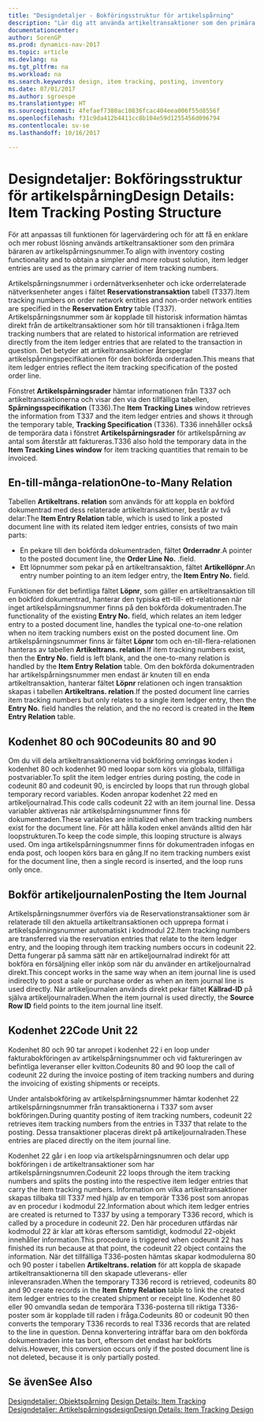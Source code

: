 ```yaml
---
title: "Designdetaljer - Bokföringsstruktur för artikelspårning"
description: "Lär dig att använda artikeltransaktioner som den primära bäraren av artikelspårningsnummerartikelspårning."
documentationcenter: 
author: SorenGP
ms.prod: dynamics-nav-2017
ms.topic: article
ms.devlang: na
ms.tgt_pltfrm: na
ms.workload: na
ms.search.keywords: design, item tracking, posting, inventory
ms.date: 07/01/2017
ms.author: sgroespe
ms.translationtype: HT
ms.sourcegitcommit: 4fefaef7380ac10836fcac404eea006f55d8556f
ms.openlocfilehash: f31c9da412b4411cc8b104e59d1255456d096794
ms.contentlocale: sv-se
ms.lasthandoff: 10/16/2017

---
```

# <a name="design-details-item-tracking-posting-structure"></a><span data-ttu-id="281fe-103">Designdetaljer: Bokföringsstruktur för artikelspårning</span><span class="sxs-lookup"><span data-stu-id="281fe-103">Design Details: Item Tracking Posting Structure</span></span>
<span data-ttu-id="281fe-104">För att anpassas till funktionen för lagervärdering och för att få en enklare och mer robust lösning används artikeltransaktioner som den primära bäraren av artikelspårningsnummer.</span><span class="sxs-lookup"><span data-stu-id="281fe-104">To align with inventory costing functionality and to obtain a simpler and more robust solution, item ledger entries are used as the primary carrier of item tracking numbers.</span></span>  
  
<span data-ttu-id="281fe-105">Artikelspårningsnummer i ordernätverksenheter och icke orderrelaterade nätverksenheter anges i fältet **Reservationstransaktion** tabell (T337).</span><span class="sxs-lookup"><span data-stu-id="281fe-105">Item tracking numbers on order network entities and non-order network entities are specified in the **Reservation Entry** table (T337).</span></span> <span data-ttu-id="281fe-106">Artikelspårningsnummer som är kopplade till historisk information hämtas direkt från de artikeltransaktioner som hör till transaktionen i fråga.</span><span class="sxs-lookup"><span data-stu-id="281fe-106">Item tracking numbers that are related to historical information are retrieved directly from the item ledger entries that are related to the transaction in question.</span></span> <span data-ttu-id="281fe-107">Det betyder att artikeltransaktioner återspeglar artikelspårningspecifikationen för den bokförda orderraden.</span><span class="sxs-lookup"><span data-stu-id="281fe-107">This means that item ledger entries reflect the item tracking specification of the posted order line.</span></span>  
  
<span data-ttu-id="281fe-108">Fönstret **Artikelspårningsrader** hämtar informationen från T337 och artikeltransaktionerna och visar den via den tillfälliga tabellen, **Spårningsspecifikation** (T336).</span><span class="sxs-lookup"><span data-stu-id="281fe-108">The **Item Tracking Lines** window retrieves the information from T337 and the item ledger entries and shows it through the temporary table, **Tracking Specification** (T336).</span></span> <span data-ttu-id="281fe-109">T336 innehåller också de temporära data i fönstret **Artikelspårningsrader** för artikelspårning av antal som återstår att faktureras.</span><span class="sxs-lookup"><span data-stu-id="281fe-109">T336 also hold the temporary data in the **Item Tracking Lines window** for item tracking quantities that remain to be invoiced.</span></span>  
  
## <a name="one-to-many-relation"></a><span data-ttu-id="281fe-110">En-till-många-relation</span><span class="sxs-lookup"><span data-stu-id="281fe-110">One-to-Many Relation</span></span>  
<span data-ttu-id="281fe-111">Tabellen **Artikeltrans. relation** som används för att koppla en bokförd dokumentrad med dess relaterade artikeltransaktioner, består av två delar:</span><span class="sxs-lookup"><span data-stu-id="281fe-111">The **Item Entry Relation** table, which is used to link a posted document line with its related item ledger entries, consists of two main parts:</span></span>  
  
* <span data-ttu-id="281fe-112">En pekare till den bokförda dokumentraden, fältet **Orderradnr**.</span><span class="sxs-lookup"><span data-stu-id="281fe-112">A pointer to the posted document line, the **Order Line No.**</span></span> <span data-ttu-id="281fe-113">.</span><span class="sxs-lookup"><span data-stu-id="281fe-113">field.</span></span>  
* <span data-ttu-id="281fe-114">Ett löpnummer som pekar på en artikeltransaktion, fältet **Artikellöpnr**.</span><span class="sxs-lookup"><span data-stu-id="281fe-114">An entry number pointing to an item ledger entry, the **Item Entry No.** field.</span></span>  
  
<span data-ttu-id="281fe-115">Funktionen för det befintliga fältet **Löpnr**, som gäller en artikeltransaktion till en bokförd dokumentrad, hanterar den typiska ett-till- ett-relationen när inget artikelspårningsnummer finns på den bokförda dokumentraden.</span><span class="sxs-lookup"><span data-stu-id="281fe-115">The functionality of the existing **Entry No.** field, which relates an item ledger entry to a posted document line, handles the typical one-to-one relation when no item tracking numbers exist on the posted document line.</span></span> <span data-ttu-id="281fe-116">Om artikelspårningsnummer finns är fältet **Löpnr** tom och en-till-flera-relationen hanteras av tabellen **Artikeltrans. relation**.</span><span class="sxs-lookup"><span data-stu-id="281fe-116">If item tracking numbers exist, then the **Entry No.** field is left blank, and the one-to-many relation is handled by the **Item Entry Relation** table.</span></span> <span data-ttu-id="281fe-117">Om den bokförda dokumentraden har artikelspårningsnummer men endast är knuten till en enda artikeltransaktion, hanterar fältet **Löpnr** relationen och ingen transaktion skapas i tabellen **Artikeltrans. relation**.</span><span class="sxs-lookup"><span data-stu-id="281fe-117">If the posted document line carries item tracking numbers but only relates to a single item ledger entry, then the **Entry No.** field handles the relation, and the no record is created in the **Item Entry Relation** table.</span></span>  
  
## <a name="codeunits-80-and-90"></a><span data-ttu-id="281fe-118">Kodenhet 80 och 90</span><span class="sxs-lookup"><span data-stu-id="281fe-118">Codeunits 80 and 90</span></span>  
<span data-ttu-id="281fe-119">Om du vill dela artikeltransaktionerna vid bokföring omringas koden i kodenhet 80 och kodenhet 90 med loopar som körs via globala, tillfälliga postvariabler.</span><span class="sxs-lookup"><span data-stu-id="281fe-119">To split the item ledger entries during posting, the code in codeunit 80 and codeunit 90, is encircled by loops that run through global temporary record variables.</span></span> <span data-ttu-id="281fe-120">Koden anropar kodenhet 22 med en artikeljournalrad.</span><span class="sxs-lookup"><span data-stu-id="281fe-120">This code calls codeunit 22 with an item journal line.</span></span> <span data-ttu-id="281fe-121">Dessa variabler aktiveras när artikelspårningsnummer finns för dokumentraden.</span><span class="sxs-lookup"><span data-stu-id="281fe-121">These variables are initialized when item tracking numbers exist for the document line.</span></span> <span data-ttu-id="281fe-122">För att hålla koden enkel används alltid den här loopstrukturen.</span><span class="sxs-lookup"><span data-stu-id="281fe-122">To keep the code simple, this looping structure is always used.</span></span> <span data-ttu-id="281fe-123">Om inga artikelspårningsnummer finns för dokumentraden infogas en enda post, och loopen körs bara en gång.</span><span class="sxs-lookup"><span data-stu-id="281fe-123">If no item tracking numbers exist for the document line, then a single record is inserted, and the loop runs only once.</span></span>  
  
## <a name="posting-the-item-journal"></a><span data-ttu-id="281fe-124">Bokför artikeljournalen</span><span class="sxs-lookup"><span data-stu-id="281fe-124">Posting the Item Journal</span></span>  
<span data-ttu-id="281fe-125">Artikelspårningsnummer överförs via de Reservationstransaktioner som är relaterade till den aktuella artikeltransaktionen och upprepa format i artikelspårningsnummer automatiskt i kodmodul 22.</span><span class="sxs-lookup"><span data-stu-id="281fe-125">Item tracking numbers are transferred via the reservation entries that relate to the item ledger entry, and the looping through item tracking numbers occurs in codeunit 22.</span></span> <span data-ttu-id="281fe-126">Detta fungerar på samma sätt när en artikeljournalrad indirekt för att bokföra en försäljning eller inköp som när du använder en artikeljournalrad direkt.</span><span class="sxs-lookup"><span data-stu-id="281fe-126">This concept works in the same way when an item journal line is used indirectly to post a sale or purchase order as when an item journal line is used directly.</span></span> <span data-ttu-id="281fe-127">När artikeljournalen används direkt pekar fältet **Källrad-ID** på själva artikeljournalraden.</span><span class="sxs-lookup"><span data-stu-id="281fe-127">When the item journal is used directly, the **Source Row ID** field points to the item journal line itself.</span></span>  
  
## <a name="code-unit-22"></a><span data-ttu-id="281fe-128">Kodenhet 22</span><span class="sxs-lookup"><span data-stu-id="281fe-128">Code Unit 22</span></span>  
<span data-ttu-id="281fe-129">Kodenhet 80 och 90 tar anropet i kodenhet 22 i en loop under fakturabokföringen av artikelspårningsnummer och vid faktureringen av befintliga leveranser eller kvitton.</span><span class="sxs-lookup"><span data-stu-id="281fe-129">Codeunits 80 and 90 loop the call of codeunit 22 during the invoice posting of item tracking numbers and during the invoicing of existing shipments or receipts.</span></span>  
  
<span data-ttu-id="281fe-130">Under antalsbokföring av artikelspårningsnummer hämtar kodenhet 22 artikelspårningsnummer från transaktionerna i T337 som avser bokföringen.</span><span class="sxs-lookup"><span data-stu-id="281fe-130">During quantity posting of item tracking numbers, codeunit 22 retrieves item tracking numbers from the entries in T337 that relate to the posting.</span></span> <span data-ttu-id="281fe-131">Dessa transaktioner placeras direkt på artikeljournalraden.</span><span class="sxs-lookup"><span data-stu-id="281fe-131">These entries are placed directly on the item journal line.</span></span>  
  
<span data-ttu-id="281fe-132">Kodenhet 22 går i en loop via artikelspårningsnumren och delar upp bokföringen i de artikeltransaktioner som har artikelspårningsnumren.</span><span class="sxs-lookup"><span data-stu-id="281fe-132">Codeunit 22 loops through the item tracking numbers and splits the posting into the respective item ledger entries that carry the item tracking numbers.</span></span> <span data-ttu-id="281fe-133">Information om vilka artikeltransaktioner skapas tillbaka till T337 med hjälp av en temporär T336 post som anropas av en procedur i kodmodul 22.</span><span class="sxs-lookup"><span data-stu-id="281fe-133">Information about which item ledger entries are created is returned to T337 by using a temporary T336 record, which is called by a procedure in codeunit 22.</span></span> <span data-ttu-id="281fe-134">Den här proceduren utfärdas när kodmodul 22 är klar att köras eftersom samtidigt, kodmodul 22-objekt innehåller information.</span><span class="sxs-lookup"><span data-stu-id="281fe-134">This procedure is triggered when codeunit 22 has finished its run because at that point, the codeunit 22 object contains the information.</span></span> <span data-ttu-id="281fe-135">När det tillfälliga T336-posten hämtas skapar kodmodulerna 80 och 90 poster i tabellen **Artikeltrans. relation** för att koppla de skapade artikeltransaktionerna till den skapade utleverans- eller inleveransraden.</span><span class="sxs-lookup"><span data-stu-id="281fe-135">When the temporary T336 record is retrieved, codeunits 80 and 90 create records in the **Item Entry Relation** table to link the created item ledger entries to the created shipment or receipt line.</span></span> <span data-ttu-id="281fe-136">Kodenhet 80 eller 90 omvandla sedan de temporära T336-posterna till riktiga T336-poster som är kopplade till raden i fråga.</span><span class="sxs-lookup"><span data-stu-id="281fe-136">Codeunits 80 or codeunit 90 then converts the temporary T336 records to real T336 records that are related to the line in question.</span></span> <span data-ttu-id="281fe-137">Denna konvertering inträffar bara om den bokförda dokumentraden inte tas bort, eftersom det endast har bokförts delvis.</span><span class="sxs-lookup"><span data-stu-id="281fe-137">However, this conversion occurs only if the posted document line is not deleted, because it is only partially posted.</span></span>  
  
## <a name="see-also"></a><span data-ttu-id="281fe-138">Se även</span><span class="sxs-lookup"><span data-stu-id="281fe-138">See Also</span></span>  
<span data-ttu-id="281fe-139">[Designdetaljer: Objektspårning](design-details-item-tracking.md) </span><span class="sxs-lookup"><span data-stu-id="281fe-139">[Design Details: Item Tracking](design-details-item-tracking.md) </span></span>  
[<span data-ttu-id="281fe-140">Designdetaljer: Artikelspårningsdesign</span><span class="sxs-lookup"><span data-stu-id="281fe-140">Design Details: Item Tracking Design</span></span>](design-details-item-tracking-design.md)
